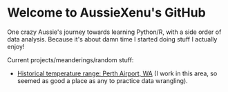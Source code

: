 # Welcome to AussieXenu's GitHub
One crazy Aussie's journey towards learning Python/R, with a side order of data analysis. Because it's about damn time I started doing stuff I actually enjoy!

Current projects/meanderings/random stuff:
- [Historical temperature range: Perth Airport, WA](../../../temp-perthairport) (I work in this area, so seemed as good a place as any to practice data wrangling).

